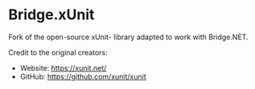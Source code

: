 # Bridge.xUnit
Fork of the open-source xUnit- library adapted to work with Bridge.NET.

Credit to the original creators:
* Website: https://xunit.net/
* GitHub: https://github.com/xunit/xunit
